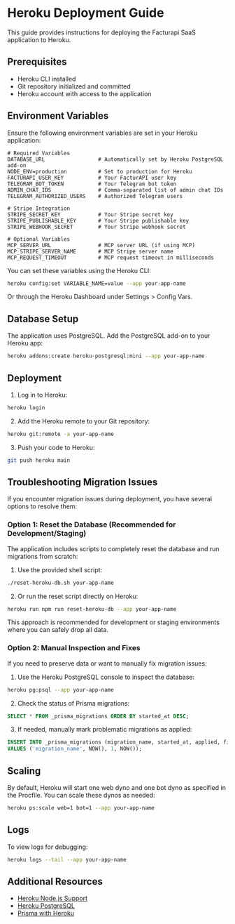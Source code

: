 # Heroku Deployment Guide

This guide provides instructions for deploying the Facturapi SaaS application to Heroku.

## Prerequisites

- Heroku CLI installed
- Git repository initialized and committed
- Heroku account with access to the application

## Environment Variables

Ensure the following environment variables are set in your Heroku application:

```
# Required Variables
DATABASE_URL                 # Automatically set by Heroku PostgreSQL add-on
NODE_ENV=production          # Set to production for Heroku
FACTURAPI_USER_KEY           # Your FacturAPI user key
TELEGRAM_BOT_TOKEN           # Your Telegram bot token
ADMIN_CHAT_IDS               # Comma-separated list of admin chat IDs
TELEGRAM_AUTHORIZED_USERS    # Authorized Telegram users

# Stripe Integration
STRIPE_SECRET_KEY            # Your Stripe secret key
STRIPE_PUBLISHABLE_KEY       # Your Stripe publishable key
STRIPE_WEBHOOK_SECRET        # Your Stripe webhook secret

# Optional Variables
MCP_SERVER_URL               # MCP server URL (if using MCP)
MCP_STRIPE_SERVER_NAME       # MCP Stripe server name
MCP_REQUEST_TIMEOUT          # MCP request timeout in milliseconds
```

You can set these variables using the Heroku CLI:

```bash
heroku config:set VARIABLE_NAME=value --app your-app-name
```

Or through the Heroku Dashboard under Settings > Config Vars.

## Database Setup

The application uses PostgreSQL. Add the PostgreSQL add-on to your Heroku app:

```bash
heroku addons:create heroku-postgresql:mini --app your-app-name
```

## Deployment

1. Log in to Heroku:

```bash
heroku login
```

2. Add the Heroku remote to your Git repository:

```bash
heroku git:remote -a your-app-name
```

3. Push your code to Heroku:

```bash
git push heroku main
```

## Troubleshooting Migration Issues

If you encounter migration issues during deployment, you have several options to resolve them:

### Option 1: Reset the Database (Recommended for Development/Staging)

The application includes scripts to completely reset the database and run migrations from scratch:

1. Use the provided shell script:

```bash
./reset-heroku-db.sh your-app-name
```

2. Or run the reset script directly on Heroku:

```bash
heroku run npm run reset-heroku-db --app your-app-name
```

This approach is recommended for development or staging environments where you can safely drop all data.

### Option 2: Manual Inspection and Fixes

If you need to preserve data or want to manually fix migration issues:

1. Use the Heroku PostgreSQL console to inspect the database:

```bash
heroku pg:psql --app your-app-name
```

2. Check the status of Prisma migrations:

```sql
SELECT * FROM _prisma_migrations ORDER BY started_at DESC;
```

3. If needed, manually mark problematic migrations as applied:

```sql
INSERT INTO _prisma_migrations (migration_name, started_at, applied, finished_at)
VALUES ('migration_name', NOW(), 1, NOW());
```

## Scaling

By default, Heroku will start one web dyno and one bot dyno as specified in the Procfile. You can scale these dynos as needed:

```bash
heroku ps:scale web=1 bot=1 --app your-app-name
```

## Logs

To view logs for debugging:

```bash
heroku logs --tail --app your-app-name
```

## Additional Resources

- [Heroku Node.js Support](https://devcenter.heroku.com/articles/nodejs-support)
- [Heroku PostgreSQL](https://devcenter.heroku.com/articles/heroku-postgresql)
- [Prisma with Heroku](https://www.prisma.io/docs/guides/deployment/deployment-guides/deploying-to-heroku)
